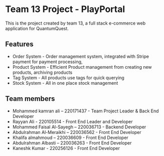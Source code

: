 # Team 13 Project - PlayPortal
This is the project created by team 13, a full stack e-commerce web application
for QuantumQuest. 

## Features
- Order System - Order management system, integrated with Stripe payment for payment processing,
- Product System - Efficient Product management from creating new products, archiving products
- Tag System - All products use tags for quick querying
- Stock System - All in one place stock management

## Team members
- Mohammed kamran ali – 220171437 - Team Project Leader & Back End Developer 
- Rayyan Ali - 220105514 - Front End Leader and Developer
- Mohammed Faisal Al-Sayegh – 220036713 - Backend Developer
- Abdulrahman Al-Meraikhi – 220036562 - Front End Developer
- Khalifa almahmoud – 220036609 - Front End Developer
- Abdulrahman Albasti – 220036263 - Front End Developer
- Kaneshk Kumar - 220256126 - Front End Developer
